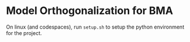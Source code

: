 # Model Orthogonalization for BMA

On linux (and codespaces), run `setup.sh` to setup the python environment for the project.


